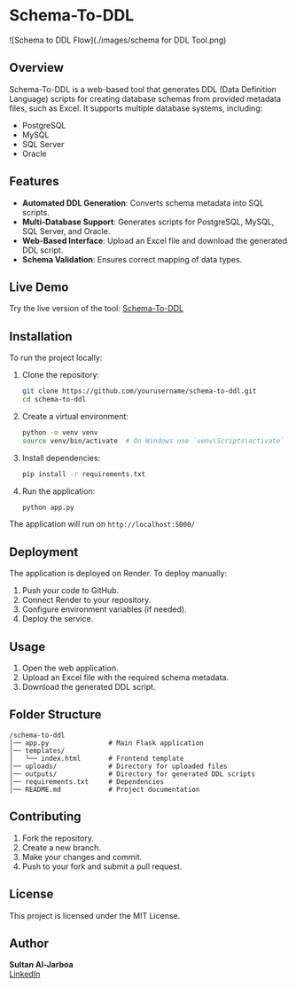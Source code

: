 # Schema-To-DDL
![Schema to DDL Flow](./images/schema for DDL Tool.png)
## Overview
Schema-To-DDL is a web-based tool that generates DDL (Data Definition Language) scripts for creating database schemas from provided metadata files, such as Excel. It supports multiple database systems, including:

- PostgreSQL
- MySQL
- SQL Server
- Oracle

## Features
- **Automated DDL Generation**: Converts schema metadata into SQL scripts.
- **Multi-Database Support**: Generates scripts for PostgreSQL, MySQL, SQL Server, and Oracle.
- **Web-Based Interface**: Upload an Excel file and download the generated DDL script.
- **Schema Validation**: Ensures correct mapping of data types.

## Live Demo
Try the live version of the tool: [Schema-To-DDL](https://schema-to-ddl.onrender.com/)

## Installation
To run the project locally:

1. Clone the repository:
   ```sh
   git clone https://github.com/yourusername/schema-to-ddl.git
   cd schema-to-ddl
   ```
2. Create a virtual environment:
   ```sh
   python -m venv venv
   source venv/bin/activate  # On Windows use `venv\Scripts\activate`
   ```
3. Install dependencies:
   ```sh
   pip install -r requirements.txt
   ```
4. Run the application:
   ```sh
   python app.py
   ```

The application will run on `http://localhost:5000/`

## Deployment
The application is deployed on Render. To deploy manually:
1. Push your code to GitHub.
2. Connect Render to your repository.
3. Configure environment variables (if needed).
4. Deploy the service.

## Usage
1. Open the web application.
2. Upload an Excel file with the required schema metadata.
3. Download the generated DDL script.

## Folder Structure
```
/schema-to-ddl
│── app.py               # Main Flask application
│── templates/
│   └── index.html       # Frontend template
│── uploads/             # Directory for uploaded files
│── outputs/             # Directory for generated DDL scripts
│── requirements.txt     # Dependencies
│── README.md            # Project documentation
```

## Contributing
1. Fork the repository.
2. Create a new branch.
3. Make your changes and commit.
4. Push to your fork and submit a pull request.

## License
This project is licensed under the MIT License.

## Author
**Sultan Al-Jarboa**  
[LinkedIn](https://www.linkedin.com/in/sultanal-jrboa/)

